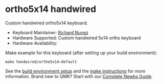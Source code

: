 # ortho5x14 handwired

Custom handwired ortho5x14 keyboard.

* Keyboard Maintainer: [Richard Nunez](https://github.com/Antebios)
* Hardware Supported: Custom handwired 5x14 ortho keyboard
* Hardware Availability: 

Make example for this keyboard (after setting up your build environment):

    make handwired/ortho5x14:default

See the [build environment setup](https://docs.qmk.fm/#/getting_started_build_tools) and the [make instructions](https://docs.qmk.fm/#/getting_started_make_guide) for more information. Brand new to QMK? Start with our [Complete Newbs Guide](https://docs.qmk.fm/#/newbs).
